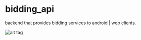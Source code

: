 bidding_api
===========

backend that provides bidding services to android | web clients. 

![alt tag]("https://plus.google.com/photos/yourphotos?pid=5951474207663057922&oid=111525501075914539291")

